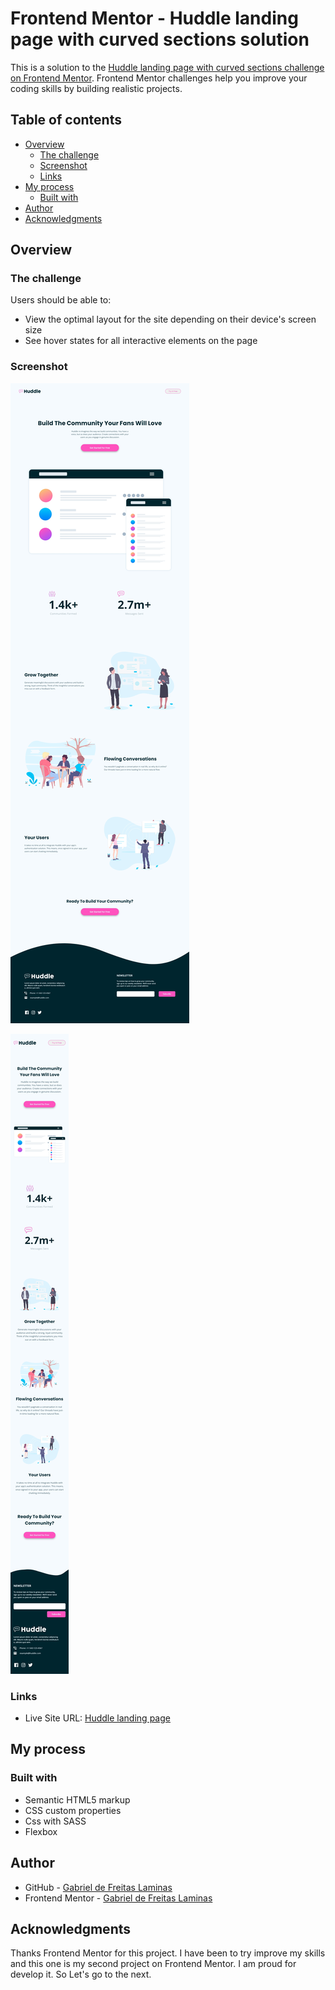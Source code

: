 # Frontend Mentor - Huddle landing page with curved sections solution

This is a solution to the [Huddle landing page with curved sections challenge on Frontend Mentor](https://www.frontendmentor.io/challenges/huddle-landing-page-with-curved-sections-5ca5ecd01e82137ec91a50f2). Frontend Mentor challenges help you improve your coding skills by building realistic projects. 

## Table of contents

- [Overview](#overview)
  - [The challenge](#the-challenge)
  - [Screenshot](#screenshot)
  - [Links](#links)
- [My process](#my-process)
  - [Built with](#built-with)
- [Author](#author)
- [Acknowledgments](#acknowledgments)

## Overview

### The challenge

Users should be able to:

- View the optimal layout for the site depending on their device's screen size
- See hover states for all interactive elements on the page

### Screenshot

![Desktop](https://github.com/GabrielLaminas/huddle-landing-page-master/blob/main/assets/final-project-huddle/Full-Generic-Laptop.jpg?raw=true)

![Mobile](https://github.com/GabrielLaminas/huddle-landing-page-master/blob/main/assets/final-project-huddle/Full-iPhone-X.jpg?raw=true)

### Links

- Live Site URL: [Huddle landing page](https://gabriellaminas.github.io/huddle-landing-page-master/)

## My process

### Built with

- Semantic HTML5 markup
- CSS custom properties
- Css with SASS
- Flexbox

## Author

- GitHub - [Gabriel de Freitas Laminas](https://github.com/GabrielLaminas)
- Frontend Mentor - [Gabriel de Freitas Laminas](https://www.frontendmentor.io/profile/GabrielLaminas)

## Acknowledgments

Thanks Frontend Mentor for this project. 
I have been to try improve my skills and this one is my second project on Frontend Mentor.
I am proud for develop it. So Let's go to the next. 
